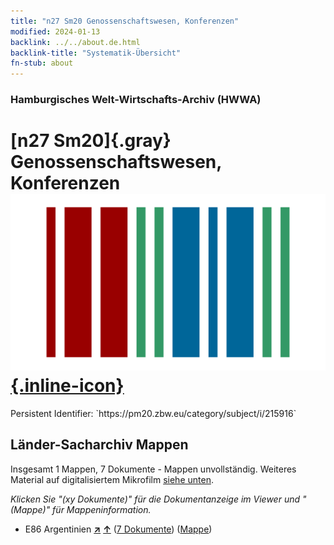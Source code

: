 ```yaml
---
title: "n27 Sm20 Genossenschaftswesen, Konferenzen"
modified: 2024-01-13
backlink: ../../about.de.html
backlink-title: "Systematik-Übersicht"
fn-stub: about
---
```


### Hamburgisches Welt-Wirtschafts-Archiv (HWWA)

# [n27 Sm20]{.gray}&#8201; Genossenschaftswesen, Konferenzen &#160; [![Wikidata](/images/Wikidata-logo.svg "Wikidata"){.inline-icon}](http://www.wikidata.org/entity/Q104711085)

<div class="hint">Persistent Identifier: `https://pm20.zbw.eu/category/subject/i/215916`</div>







## Länder-Sacharchiv Mappen






Insgesamt 1 Mappen, 7 Dokumente - Mappen unvollständig. Weiteres Material auf digitalisiertem Mikrofilm [siehe unten](#filmsections).

_Klicken Sie "(xy Dokumente)" für die Dokumentanzeige im Viewer und "(Mappe)" für Mappeninformation._



- E86 Argentinien [**&nearr;**](../../../geo/i/141692/about.de.html "Argentinien (alle Mappen)") [**&uarr;**](../../../geo/about.de.html#E86 "Ländersystematik") (<a href="https://pm20.zbw.eu/iiifview/folder/sh/141692,215916" title="über: Argentinien : Genossenschaftswesen, Konferenzen" target="_blank">7 Dokumente</a>) ([Mappe](../../../../folder/sh/1416xx/141692/2159xx/215916/about.de.html))



<a id="filmsections" />













